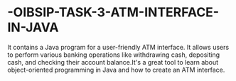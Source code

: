 # -OIBSIP-TASK-3-ATM-INTERFACE-IN-JAVA
It contains a Java program for a user-friendly ATM interface. It allows users to perform various banking operations like withdrawing cash, depositing cash, and checking their account balance.It's a great tool to learn about object-oriented programming in Java and how to create an ATM interface.
